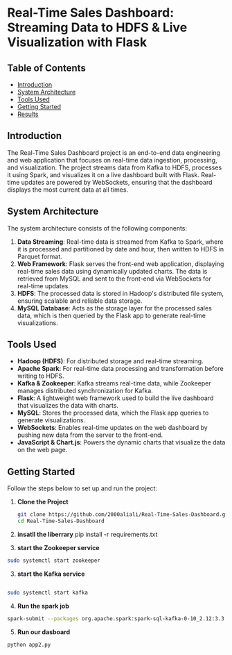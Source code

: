 # Real-Time Sales Dashboard: Streaming Data to HDFS & Live Visualization with Flask

## Table of Contents
- [Introduction](#introduction)
- [System Architecture](#system-architecture)
- [Tools Used](#tools-used)
- [Getting Started](#getting-started)
- [Results](#results)

## Introduction
The Real-Time Sales Dashboard project is an end-to-end data engineering and web application that focuses on real-time data ingestion, processing, and visualization. The project streams data from Kafka to HDFS, processes it using Spark, and visualizes it on a live dashboard built with Flask. Real-time updates are powered by WebSockets, ensuring that the dashboard displays the most current data at all times.

## System Architecture
The system architecture consists of the following components:
1. **Data Streaming**: Real-time data is streamed from Kafka to Spark, where it is processed and partitioned by date and hour, then written to HDFS in Parquet format.
2. **Web Framework**: Flask serves the front-end web application, displaying real-time sales data using dynamically updated charts. The data is retrieved from MySQL and sent to the front-end via WebSockets for real-time updates.
3. **HDFS**: The processed data is stored in Hadoop's distributed file system, ensuring scalable and reliable data storage.
4. **MySQL Database**: Acts as the storage layer for the processed sales data, which is then queried by the Flask app to generate real-time visualizations.

## Tools Used
- **Hadoop (HDFS)**: For distributed storage and real-time streaming.
- **Apache Spark**: For real-time data processing and transformation before writing to HDFS.
- **Kafka & Zookeeper**: Kafka streams real-time data, while Zookeeper manages distributed synchronization for Kafka.
- **Flask**: A lightweight web framework used to build the live dashboard that visualizes the data with charts.
- **MySQL**: Stores the processed data, which the Flask app queries to generate visualizations.
- **WebSockets**: Enables real-time updates on the web dashboard by pushing new data from the server to the front-end.
- **JavaScript & Chart.js**: Powers the dynamic charts that visualize the data on the web page.

## Getting Started

Follow the steps below to set up and run the project:

1. **Clone the Project**
   ```bash
   git clone https://github.com/2000aliali/Real-Time-Sales-Dashboard.git
   cd Real-Time-Sales-Dashboard


2. **insatll the liberrary** 
pip install -r requirements.txt

3. **start the Zookeeper service**
``` bash
sudo systemctl start zookeeper
```
3.  **start the Kafka service**
``` bash

sudo systemctl start kafka
```
4. **Run the spark job**
``` bash
spark-submit --packages org.apache.spark:spark-sql-kafka-0-10_2.12:3.3.0,mysql:mysql-connector-java:5.1.49 --files /home/ali-el-azzaouy/Documents/real_time_eco_project/realtime_data_processing/app.conf realtime_data_processing.py
```
5.  **Run our dasboard**
``` bash
python app2.py 
```
